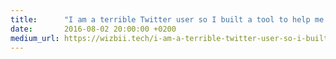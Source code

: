 ```yaml
---
title:      "I am a terrible Twitter user so I built a tool to help me out"
date:       2016-08-02 20:00:00 +0200
medium_url: https://wizbii.tech/i-am-a-terrible-twitter-user-so-i-built-a-tool-to-help-me-out-b757c32c69b5
---
```

